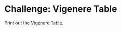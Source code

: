 # Challenge:  Vigenere Table

Print out the [Vigenere Table](http://en.wikipedia.org/wiki/Vigen%C3%A8re_cipher).